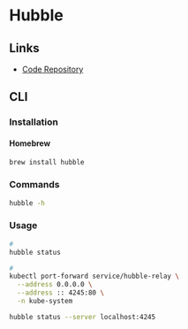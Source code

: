 # Hubble

## Links

- [Code Repository](https://github.com/cilium/hubble)

## CLI

### Installation

#### Homebrew

```sh
brew install hubble
```

### Commands

```sh
hubble -h
```

### Usage

```sh
#
hubble status

#
kubectl port-forward service/hubble-relay \
  --address 0.0.0.0 \
  --address :: 4245:80 \
  -n kube-system

hubble status --server localhost:4245
```
